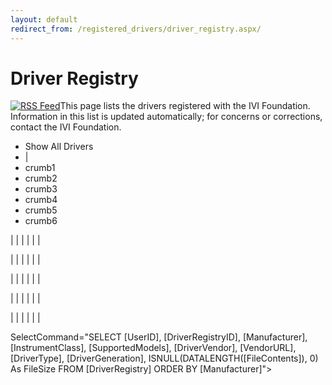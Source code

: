 ```yaml
---
layout: default
redirect_from: /registered_drivers/driver_registry.aspx/
---
```


# Driver Registry

[](register_driver.html)

[![RSS Feed](../images/rss.gif)](driver_registry_feed.ashx)This page
lists the drivers registered with the IVI Foundation. Information in
this list is updated automatically; for concerns or corrections, contact
the IVI Foundation.

  - Show All Drivers
  - |
  - <span id="crumb1">crumb1</span>
  - <span id="crumb2">crumb2</span>
  - <span id="crumb3">crumb3</span>
  - <span id="crumb4">crumb4</span>
  - <span id="crumb5">crumb5</span>
  - <span id="crumb6">crumb6</span>

|  |
|  |
|  |

|  |
|  |
|  |

|  |
|  |
|  |

|  |
|  |
|  |

|  |
|  |
|  |

SelectCommand="SELECT \[UserID\], \[DriverRegistryID\],
\[Manufacturer\], \[InstrumentClass\], \[SupportedModels\],
\[DriverVendor\], \[VendorURL\], \[DriverType\], \[DriverGeneration\],
ISNULL(DATALENGTH(\[FileContents\]), 0) As FileSize FROM
\[DriverRegistry\] ORDER BY \[Manufacturer\]"\>

